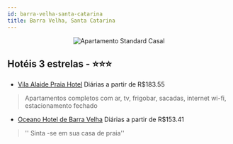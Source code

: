 ```yaml
---
id: barra-velha-santa-catarina
title: Barra Velha, Santa Catarina
---
```


<center><img src="https://static.hotelurbano.com/reservas/prod0/6/6646/58481b782c616_vila-alaide-praia-hotel.jpg" alt="Apartamento Standard Casal" /></center>


## Hotéis 3 estrelas - ⭐️⭐️⭐️

-    [Vila Alaide Praia Hotel](https://www.hurb.com/hoteis/barra-velha/vila-alaide-praia-hotel-6646?cmp=18055) Diárias a partir de R$183.55
   > Apartamentos completos com ar, tv, frigobar, sacadas, internet wi-fi, estacionamento fechado
-    [Oceano Hotel de Barra Velha](https://www.hurb.com/hoteis/barra-velha/oceano-hotel-de-barra-velha-8023?cmp=18055) Diárias a partir de R$153.41
   > '' Sinta -se em sua casa de praia''

